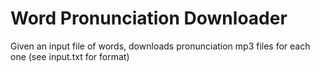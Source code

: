 # Word Pronunciation Downloader
 Given an input file of words, downloads pronunciation mp3 files for each one (see input.txt for format)
